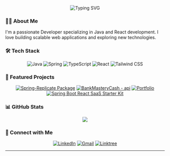 <div align="center">
  <img src="https://readme-typing-svg.herokuapp.com?font=Fira+Code&weight=500&size=40&pause=1000&color=70A4FC&center=true&vCenter=true&width=600&lines=Hello+👋,+I'm+Nils;Junior+Developer" alt="Typing SVG" />
</div>

### 👨‍💻 About Me

I'm a passionate  Developer specializing in Java and React development. I love building scalable web applications and exploring new technologies.



### 🛠️ Tech Stack

<div align="center">
  
  ![Java](https://img.shields.io/badge/Java-ED8B00?style=for-the-badge&logo=openjdk&logoColor=white)
  ![Spring](https://img.shields.io/badge/Spring-6DB33F?style=for-the-badge&logo=spring&logoColor=white)
  ![TypeScript](https://img.shields.io/badge/TypeScript-007ACC?style=for-the-badge&logo=typescript&logoColor=white)
  ![React](https://img.shields.io/badge/React-20232A?style=for-the-badge&logo=react&logoColor=61DAFB)
  ![Tailwind CSS](https://img.shields.io/badge/Tailwind_CSS-38B2AC?style=for-the-badge&logo=tailwind-css&logoColor=white)
  
</div>

### 🌟 Featured Projects

<div align="center">
  
[![Spring-Replicate Package](https://github-readme-stats.vercel.app/api/pin/?username=nilsw13&repo=Spring-Replicate&theme=cobalt)](https://github.com/nilsw13/Spring-Replicate)
[![BankMasteryCash - api](https://github-readme-stats.vercel.app/api/pin/?username=nilsw13&repo=BankMasteryCash-api&theme=cobalt)](https://github.com/nilsw13/BankMasteryCash-api)
[![Portfolio](https://github-readme-stats.vercel.app/api/pin/?username=nilsw13&repo=frontend_portefolio&theme=cobalt)](https://github.com/nilsw13/frontend_portefolio)
[![Spring Boot React SaaS Starter Kit](https://github-readme-stats.vercel.app/api/pin/?username=nilsw13&repo=spring-react&theme=cobalt)](https://github.com/nilsw13/spring-react)

</div>

### 📊 GitHub Stats

<div align="center">
  <img src="https://github-readme-streak-stats.herokuapp.com/?user=nilsw13&theme=cobalt" />
</div>

### 🤝 Connect with Me

<div align="center">
  
[![LinkedIn](https://img.shields.io/badge/LinkedIn-0077B5?style=for-the-badge&logo=linkedin&logoColor=white)](https://www.linkedin.com/in/nils-wenting-332348281?lipi=urn%3Ali%3Apage%3Ad_flagship3_profile_view_base_contact_details%3BuGVQwmdJQeiO8EbE57b1Dw%3D%3D)
[![Gmail](https://img.shields.io/badge/Gmail-D14836?style=for-the-badge&logo=gmail&logoColor=white)](mailto:nilswentingpro@gmail.com)
[![Linktree](https://img.shields.io/badge/Linktree-000000?style=for-the-badge&logo=About.me&logoColor=white)](https://linktr.ee/nilswenting)


</div>

---

<div align="center">
  <img src="https://komarev.com/ghpvc/?username=nilsw13&style=flat-square&color=blue" alt=""/>
</div>
